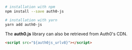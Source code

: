 ```bash
# installation with npm
npm install --save auth0-js

# installation with yarn
yarn add auth0-js
```

The **auth0.js** library can also be retrieved from Auth0's CDN.

```html
<script src="${auth0js_urlv8}"></script>
```
